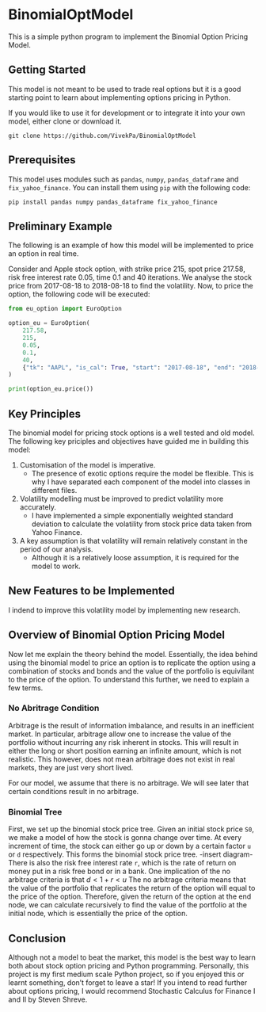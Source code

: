 # BinomialOptModel
This is a simple python program to implement the Binomial Option Pricing Model. 

## Getting Started
This model is not meant to be used to trade real options but it is a good starting point to learn about implementing options pricing in Python. 

If you would like to use it for development or to integrate it into your own model, either clone or download it. 

```
git clone https://github.com/VivekPa/BinomialOptModel
```


## Prerequisites 
This model uses modules such as `pandas`, `numpy`, `pandas_dataframe` and `fix_yahoo_finance`. You can install them using `pip` with the following code:
```
pip install pandas numpy pandas_dataframe fix_yahoo_finance
```

## Preliminary Example
The following is an example of how this model will be implemented to price an option in real time. 

Consider and Apple stock option, with strike price 215, spot price 217.58, risk free interest rate 0.05, time 0.1 and 40 iterations. We analyse the stock price from 2017-08-18 to 2018-08-18 to find the volatility. Now, to price the option, the following code will be executed:

```python
from eu_option import EuroOption

option_eu = EuroOption(
    217.58,
    215,
    0.05,
    0.1,
    40,
    {"tk": "AAPL", "is_cal": True, "start": "2017-08-18", "end": "2018-08-18"},
)

print(option_eu.price())
```

## Key Principles
The binomial model for pricing stock options is a well tested and old model. The following key priciples and objectives have guided me in building this model:

1. Customisation of the model is imperative. 
    + The presence of exotic options require the model be flexible. This is why I have separated each component of the model into classes in different files.
2. Volatility modelling must be improved to predict volatility more accurately. 
    + I have implemented a simple exponentially weighted standard deviation to calculate the volatility from stock price data taken from Yahoo Finance.
3. A key assumption is that volatility will remain relatively constant in the period of our analysis. 
    + Although it is a relatively loose assumption, it is required for the model to work. 



## New Features to be Implemented

I indend to improve this volatility model by implementing new research.

## Overview of Binomial Option Pricing Model
Now let me explain the theory behind the model. Essentially, the idea behind using the binomial model to price an option is to replicate the option using a combination of stocks and bonds and the value of the portfolio is equivilant to the price of the option. To understand this further, we need to explain a few terms.

### No Abritrage Condition

Arbitrage is the result of information imbalance, and results in an inefficient market. In particular, arbitrage allow one to increase the value of the portfolio without incurring any risk inherent in stocks. This will result in either the long or short position earning an infinite amount, which is not realistic. This however, does not mean arbitrage does not exist in real markets, they are just very short lived.

For our model, we assume that there is no arbitrage. We will see later that certain conditions result in no arbitrage. 


### Binomial Tree

First, we set up the binomial stock price tree. Given an initial stock price `S0`, we make a model of how the stock is gonna change over time. At every increment of time, the stock can either go up or down by a certain factor `u` or `d` respectively. This forms the binomial stock price tree. 
-insert diagram-
There is also the risk free interest rate `r`, which is the rate of return on money put in a risk free bond or in a bank. One implication of the no arbitrage criteria is that $d<1+r<u$ The no arbitrage criteria means that the value of the portfolio that replicates the return of the option will equal to the price of the option. Therefore, given the return of the option at the end node, we can calculate recursively to find the value of the portfolio at the initial node, which is essentially the price of the option.

## Conclusion

Although not a model to beat the market, this model is the best way to learn both about stock option pricing and Python programming. Personally, this project is my first medium scale Python project, so if you enjoyed this or learnt something, don’t forget to leave a star! If you intend to read further about options pricing, I would recommend Stochastic Calculus for Finance I and II by Steven Shreve.